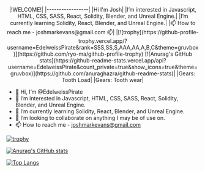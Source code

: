 <center>
|!WELCOME!|
|-----------------|
|Hi I'm Josh|
|I’m interested in Javascript, HTML, CSS, SASS, React, Solidity, Blender, and Unreal Engine.|
|I’m currently learning Solidity, React, Blender, and Unreal Engine.|
|📫 How to reach me - joshmarkevans@gmail.com 📫|
|[![trophy](https://github-profile-trophy.vercel.app/?username=EdelweissPirate&rank=SSS,SS,S,AAA,AA,A,B,C&theme=gruvbox)](https://github.com/ryo-ma/github-profile-trophy) [![Anurag's GitHub stats](https://github-readme-stats.vercel.app/api?username=EdelweissPirate&count_private=true&show_icons=true&theme=gruvbox)](https://github.com/anuraghazra/github-readme-stats)|
|Gears: Tooth Load|
|Gears: Tooth wear|

  </center>
  

- 👋 Hi, I’m @EdelweissPirate
- 👀 I’m interested in Javascript, HTML, CSS, SASS, React, Solidity, Blender, and Unreal Engine.
- 🌱 I’m currently learning Solidity, React, Blender, and Unreal Engine.
- 💞️ I’m looking to collaborate on anything I may be of use on. 
- 📫 How to reach me - joshmarkevans@gmail.com

[![trophy](https://github-profile-trophy.vercel.app/?username=EdelweissPirate&rank=SSS,SS,S,AAA,AA,A,B,C&theme=gruvbox)](https://github.com/ryo-ma/github-profile-trophy)


[![Anurag's GitHub stats](https://github-readme-stats.vercel.app/api?username=EdelweissPirate&count_private=true&show_icons=true&theme=gruvbox)](https://github.com/anuraghazra/github-readme-stats)

[![Top Langs](https://github-readme-stats.vercel.app/api/top-langs/?username=EdelweissPirate&theme=gruvbox)](https://github.com/anuraghazra/github-readme-stats)

<!---
EdelweissPirate/EdelweissPirate is a ✨ special ✨ repository because its `README.md` (this file) appears on your GitHub profile.
You can click the Preview link to take a look at your changes.
--->
